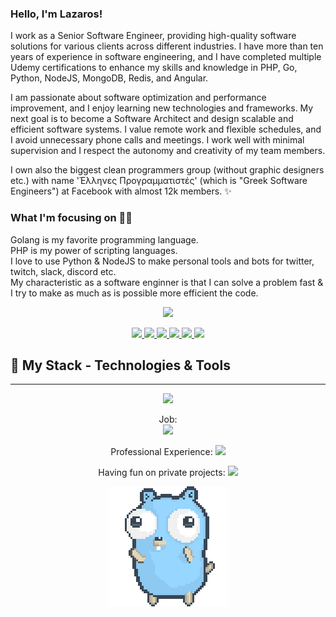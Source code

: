 ### Hello, I'm Lazaros!

I work as a Senior Software Engineer, providing high-quality software solutions for various clients across different industries. I have more than ten years of experience in software engineering, and I have completed multiple Udemy certifications to enhance my skills and knowledge in PHP, Go, Python, NodeJS, MongoDB, Redis, and Angular.

I am passionate about software optimization and performance improvement, and I enjoy learning new technologies and frameworks. My next goal is to become a Software Architect and design scalable and efficient software systems. I value remote work and flexible schedules, and I avoid unnecessary phone calls and meetings. I work well with minimal supervision and I respect the autonomy and creativity of my team members.

I own also the biggest clean programmers group (without graphic designers etc.) with name 'Έλληνες Προγραμματιστές' (which is "Greek Software Engineers") at Facebook with almost 12k members. ✨

### What I'm focusing on 👨‍💻

Golang is my favorite programming language.<br />
PHP is my power of scripting languages.<br />
I love to use Python & NodeJS to make personal tools and bots for twitter, twitch, slack, discord etc.<br />
My characteristic as a software enginner is that I can solve a problem fast & I try to make as much as is possible more efficient the code.

<p align="center">
  <a href="https://github.com/lazarospsa">
    <img src="https://github-profile-summary-cards.vercel.app/api/cards/profile-details?username=lazarospsa&theme=solarized_dark" width="480">
  </a>
</p>

<p align="center">
  <a href="https://github.com/lazarospsa">
    <img src="https://badges.strrl.dev/visits/lazarospsa/lazarospsa?logo=GitHub&style=plastic&a=0">
  </a>
  <a href="https://github.com/lazarospsa">
    <img src="https://badges.strrl.dev/years/lazarospsa?logo=GitHub&style=plastic&a=0">
  </a>
  <a href="https://github.com/lazarospsa?tab=repositories">
    <img src="https://badges.strrl.dev/repos/lazarospsa?logo=GitHub&style=plastic&a=0">
  </a>
  <a href="https://gist.github.com/lazarospsa">
    <img src="https://badges.strrl.dev/gists/lazarospsa?logo=GitHub&style=plastic&a=0">
  </a>
  <a href="https://github.com/lazarospsa">
    <img src="https://badges.strrl.dev/commits/monthly/lazarospsa?logo=GitHub&style=plastic&a=0">
  </a>
    <a href="https://github.com/lazarospsa">
    <img src="https://badges.strrl.dev/commits/yearly/lazarospsa?logo=GitHub&style=plastic&a=0">
  </a>
</p>

## 🔧 My Stack - Technologies & Tools

---
<div align="center">
  <a href="https://skillicons.dev">
    <img src="https://skillicons.dev/icons?i=go,php,c,cpp,cs,dotnet,raspberrypi,arduino,py,js,nodejs,express,jquery,selenium,symfony,laravel,wordpress,fastapi,flask,django,electron,html,css,bootstrap,angular,vue,react,mysql,postgres,sqlite,mongodb,redis,firebase,docker,vscode,idea,bash,cmake,aws,linux,git,github,gitlab,heroku,netlify,discord,bots,ps,ableton,stackoverflow,twitter,linkedin,instagram,md" />
    </a>

Job: <br> <img src="https://skillicons.dev/icons?i=php,js,jquery,laravel,wordpress,html,css,bootstrap,mysql,sqlite,vscode,bash,linux,git,github,stackoverflow,md" />

Professional Experience: <img src="https://skillicons.dev/icons?i=go,php,py,js,nodejs,express,jquery,selenium,symfony,laravel,wordpress,fastapi,flask,django,electron,html,css,bootstrap,angular,react,mysql,postgres,sqlite,mongodb,redis,firebase,docker,vscode,idea,bash,aws,linux,git,md" />

Having fun on private projects: <img src="https://skillicons.dev/icons?i=go,php,c,cpp,cs,dotnet,raspberrypi,arduino,py,js,nodejs,express,laravel,wordpress,fastapi,flask,electron,html,css,bootstrap,angular,vue,react,mysql,postgres,sqlite,mongodb,redis,docker,vscode,bash,cmake,aws,linux,git,github,gitlab,heroku,netlify,bots,md" />


![gopher dancing](./dancing-gopher.gif)

</div>
